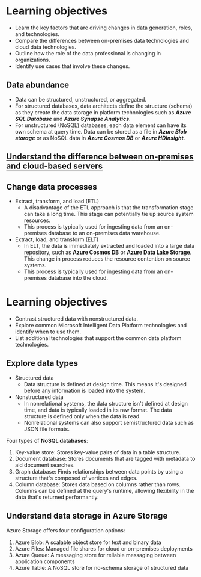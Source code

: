 # Learning objectives
- Learn the key factors that are driving changes in data generation, roles, and technologies.
- Compare the differences between on-premises data technologies and cloud data technologies.
- Outline how the role of the data professional is changing in organizations.
- Identify use cases that involve these changes.

## Data abundance
- Data can be structured, unstructured, or aggregated. 
- For structured databases, data architects define the structure (schema) as they create the data storage in platform technologies such as _**Azure SQL Database**_ and **_Azure Synapse Analytics_**. 
- For unstructured (NoSQL) databases, each data element can have its own schema at query time. Data can be stored as a file in _**Azure Blob storage**_ or as NoSQL data in **_Azure Cosmos DB_** or **_Azure HDInsight_**.


## [Understand the difference between on-premises and cloud-based servers](https://learn.microsoft.com/en-us/training/modules/evolving-world-of-data/3-systems-on-premise-vs-cloud)

## Change data processes
- Extract, transform, and load (ETL)
  - A disadvantage of the ETL approach is that the transformation stage can take a long time. This stage can potentially tie up source system resources. 
  - This process is typically used for ingesting data from an on-premises database to an on-premises data warehouse.
- Extract, load, and transform (ELT)
  - In ELT, the data is immediately extracted and loaded into a large data repository, such as **Azure Cosmos DB** or **Azure Data Lake Storage**. This change in process reduces the resource contention on source systems.
  - This process is typically used for ingesting data from an on-premises database into the cloud.


# Learning objectives
- Contrast structured data with nonstructured data.
- Explore common Microsoft Intelligent Data Platform technologies and identify when to use them.
- List additional technologies that support the common data platform technologies.

## Explore data types
- Structured data
  - Data structure is defined at design time. This means it's designed before any information is loaded into the system.
- Nonstructured data
  - In nonrelational systems, the data structure isn't defined at design time, and data is typically loaded in its raw format. The data structure is defined only when the data is read.
  - Nonrelational systems can also support semistructured data such as JSON file formats.

Four types of **NoSQL databases**:  
1. Key-value store: Stores key-value pairs of data in a table structure.
1. Document database: Stores documents that are tagged with metadata to aid document searches.
1. Graph database: Finds relationships between data points by using a structure that's composed of vertices and edges.
1. Column database: Stores data based on columns rather than rows. Columns can be defined at the query's runtime, allowing flexibility in the data that's returned performantly.

## Understand data storage in Azure Storage
Azure Storage offers four configuration options:
1. Azure Blob: A scalable object store for text and binary data
1. Azure Files: Managed file shares for cloud or on-premises deployments
1. Azure Queue: A messaging store for reliable messaging between application components
1. Azure Table: A NoSQL store for no-schema storage of structured data

